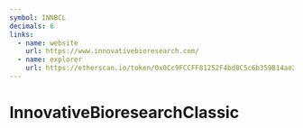 ```yaml
---
symbol: INNBCL
decimals: 6
links:
  - name: website
    url: https://www.innovativebioresearch.com/
  - name: explorer
    url: https://etherscan.io/token/0x0Cc9FCCFF81252F4bd8C5c6b359B14ae2Ed851cf
---
```


# InnovativeBioresearchClassic
